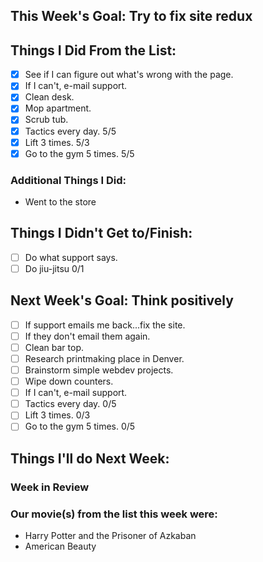 ## This Week's Goal: Try to fix site redux

## Things I Did From the List:

- [x] See if I can figure out what's wrong with the page.
- [x] If I can't, e-mail support.
- [x] Clean desk.
- [x] Mop apartment.
- [x] Scrub tub.
- [x] Tactics every day. 5/5
- [x] Lift 3 times.  5/3
- [x] Go to the gym 5 times. 5/5

### Additional Things I Did:

- Went to the store

## Things I Didn't Get to/Finish:

- [ ] Do what support says.
- [ ] Do jiu-jitsu 0/1

## Next Week's Goal: Think positively 

- [ ] If support emails me back...fix the site.
- [ ] If they don't email them again.
- [ ] Clean bar top.
- [ ] Research printmaking place in Denver.
- [ ] Brainstorm simple webdev projects.
- [ ] Wipe down counters.
- [ ] If I can't, e-mail support.
- [ ] Tactics every day. 0/5
- [ ] Lift 3 times.  0/3
- [ ] Go to the gym 5 times. 0/5

## Things I'll do Next Week:

### Week in Review

### Our movie(s) from the list this week were:

- Harry Potter and the Prisoner of Azkaban
- American Beauty